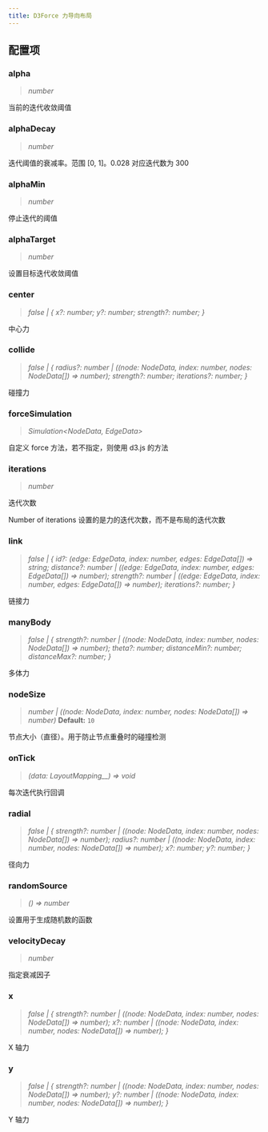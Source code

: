 ```yaml
---
title: D3Force 力导向布局
---
```


## 配置项

### alpha

> _number_

当前的迭代收敛阈值

### alphaDecay

> _number_

迭代阈值的衰减率。范围 [0, 1]。0.028 对应迭代数为 300

### alphaMin

> _number_

停止迭代的阈值

### alphaTarget

> _number_

设置目标迭代收敛阈值

### center

> _false \| { x?: number; y?: number; strength?: number; }_

中心力

### collide

> _false \| { radius?: number \| ((node: NodeData, index: number, nodes: NodeData[]) => number); strength?: number; iterations?: number; }_

碰撞力

### forceSimulation

> _Simulation<NodeData, EdgeData>_

自定义 force 方法，若不指定，则使用 d3.js 的方法

### iterations

> _number_

迭代次数

Number of iterations 设置的是力的迭代次数，而不是布局的迭代次数

### link

> _false \| { id?: (edge: EdgeData, index: number, edges: EdgeData[]) => string; distance?: number \| ((edge: EdgeData, index: number, edges: EdgeData[]) => number); strength?: number \| ((edge: EdgeData, index: number, edges: EdgeData[]) => number); iterations?: number; }_

链接力

### manyBody

> _false \| { strength?: number \| ((node: NodeData, index: number, nodes: NodeData[]) => number); theta?: number; distanceMin?: number; distanceMax?: number; }_

多体力

### nodeSize

> _number \| ((node: NodeData, index: number, nodes: NodeData[]) => number)_ **Default:** `10`

节点大小（直径）。用于防止节点重叠时的碰撞检测

### onTick

> _(data:_ _LayoutMapping\_\_) => void_

每次迭代执行回调

### radial

> _false \| { strength?: number \| ((node: NodeData, index: number, nodes: NodeData[]) => number); radius?: number \| ((node: NodeData, index: number, nodes: NodeData[]) => number); x?: number; y?: number; }_

径向力

### randomSource

> _() => number_

设置用于生成随机数的函数

### velocityDecay

> _number_

指定衰减因子

### x

> _false \| { strength?: number \| ((node: NodeData, index: number, nodes: NodeData[]) => number); x?: number \| ((node: NodeData, index: number, nodes: NodeData[]) => number); }_

X 轴力

### y

> _false \| { strength?: number \| ((node: NodeData, index: number, nodes: NodeData[]) => number); y?: number \| ((node: NodeData, index: number, nodes: NodeData[]) => number); }_

Y 轴力
